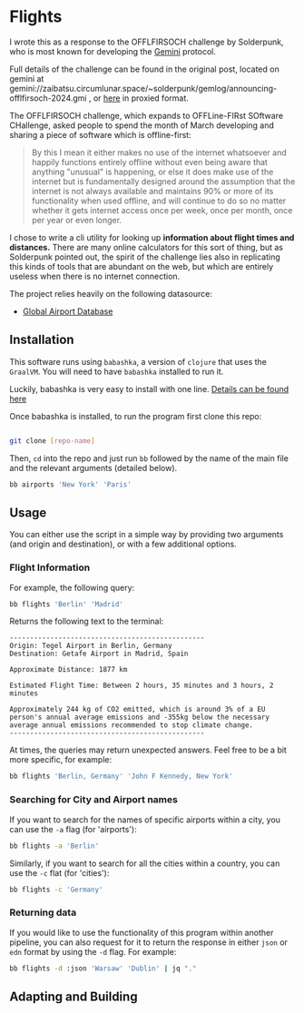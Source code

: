 # Flights

I wrote this as a response to the OFFLFIRSOCH challenge by Solderpunk, who is most known for developing the [Gemini](https://geminiprotocol.net/) protocol.

Full details of the challenge can be found in the original post, located on gemini at gemini://zaibatsu.circumlunar.space/~solderpunk/gemlog/announcing-offlfirsoch-2024.gmi , or [here](https://geminiproxy.p.projectsegfau.lt/gemini/zaibatsu.circumlunar.space/~solderpunk/gemlog/announcing-offlfirsoch-2024.gmi) in proxied format.

The OFFLFIRSOCH challenge, which expands to OFFLine-FIRst SOftware CHallenge, asked people to spend the month of March developing and sharing a piece of software which is offline-first:

> By this I mean it either makes no use of the internet whatsoever and happily functions entirely offline without even being aware that anything "unusual" is happening, or else it does make use of the internet but is fundamentally designed around the assumption that the internet is not always available and maintains 90% or more of its functionality when used offline, and will continue to do so no matter whether it gets internet access once per week, once per month, once per year or even longer.

I chose to write a cli utility for looking up **information about flight times and distances.** There are many online calculators for this sort of thing, but as Solderpunk pointed out, the spirit of the challenge lies also in replicating this kinds of tools that are abundant on the web, but which are entirely useless when there is no internet connection.

The project relies heavily on the following datasource:

- [Global Airport Database](https://www.partow.net/miscellaneous/airportdatabase/)

## Installation

This software runs using `babashka`, a version of `clojure` that uses the `GraalVM`. You will need to have `babashka` installed to run it.

Luckily, babashka is very easy to install with one line. [Details can be found here](https://github.com/babashka/babashka?tab=readme-ov-file#quickstart)

Once babashka is installed, to run the program first clone this repo:

``` sh

git clone [repo-name]

```

Then, `cd` into the repo and  just run `bb` followed by the name of the main file and the relevant arguments (detailed below).

``` sh
bb airports 'New York' 'Paris'
```

## Usage

You can either use the script in a simple way by providing two arguments (and origin and destination), or with a few additional options.

### Flight Information
For example, the following query:

``` sh
bb flights 'Berlin' 'Madrid'
```

Returns the following text to the terminal:

``` text
------------------------------------------------
Origin: Tegel Airport in Berlin, Germany
Destination: Getafe Airport in Madrid, Spain

Approximate Distance: 1877 km

Estimated Flight Time: Between 2 hours, 35 minutes and 3 hours, 2 minutes

Approximately 244 kg of CO2 emitted, which is around 3% of a EU person's annual average emissions and -355kg below the necessary average annual emissions recommended to stop climate change.
------------------------------------------------
```

At times, the queries may return unexpected answers. Feel free to be a bit more specific, for example:

``` sh
bb flights 'Berlin, Germany' 'John F Kennedy, New York'
```


### Searching for City and Airport names

If you want to search for the names of specific airports within a city, you can use the `-a` flag (for 'airports'):

``` sh
bb flights -a 'Berlin'
```

Similarly, if you want to search for all the cities within a country, you can use the `-c` flat (for 'cities'):

``` sh
bb flights -c 'Germany'
```

### Returning data

If you would like to use the functionality of this program within another pipeline, you can also request for it to return the response in either `json` or `edn` format by using the `-d` flag. For example:

``` sh
bb flights -d :json 'Warsaw' 'Dublin' | jq "."
```

## Adapting and Building

